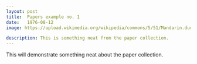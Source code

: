 ```yaml
---
layout: post
title:  Papers example no. 1
date:   1976-08-12
image: https://upload.wikimedia.org/wikipedia/commons/5/51/Mandarin.duck.arp.jpg

description: This is something neat from the paper collection.
---
```


This will demonstrate something neat about the paper collection.
